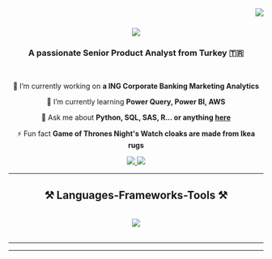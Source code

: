 <img align="right" src="https://visitor-badge.laobi.icu/badge?page_id=salesp07.salesp07" />

<h1 align="center">
    <img src="https://readme-typing-svg.herokuapp.com/?font=Righteous&size=35&center=true&vCenter=true&width=500&height=70&duration=4000&lines=Hi+There!+👋;+I'm+Ali+Altintas!;" />
</h1>

<h3 align="center">A passionate Senior Product Analyst from Turkey 🇹🇷</h3>

<br/>

<div align="center">
 
 🔭 I’m currently working on **a ING Corporate Banking Marketing Analytics**
 
 🌱 I’m currently learning **Power Query, Power BI, AWS**

💬 Ask me about **Python, SQL, SAS, R... or anything [here](https://github.com/alialtintass/alialtintass/issues)**

⚡ Fun fact **Game of Thrones Night's Watch cloaks are made from Ikea rugs**

 </div>
 
<div align="center"> 
  <a href="mailto:alialtintas@yahoo.com">
    <img src="https://img.shields.io/badge/Yahoo-333333?style=for-the-badge&logo=yahoo&logoColor=blue" />
  </a>
  <a href="https://www.linkedin.com/in/ali-alt%C4%B1nta%C5%9F-033845b7/" target="_blank">
    <img src="https://img.shields.io/badge/LinkedIn-0077B5?style=for-the-badge&logo=linkedin&logoColor=white" target="_blank" />
  </a>
</div>

 <hr/>
 
<h2 align="center">⚒️ Languages-Frameworks-Tools ⚒️</h2>
<br/>
<div align="center">
    <img src="https://skillicons.dev/icons?i=python,mongodb,git,mysql,r,github,figma" /><br>
</div>

<br/>
<hr/>


<hr/>




